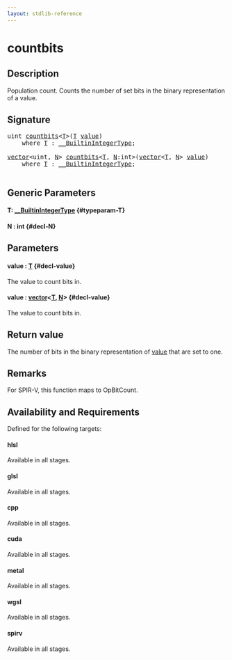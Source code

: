 ```yaml
---
layout: stdlib-reference
---
```


# countbits

## Description

Population count.
Counts the number of set bits in the binary representation of a value.



## Signature 

<pre>
<span class="code_keyword">uint</span> <a href="/stdlib-reference/global-decls/countbits">countbits</a>&lt;<a href="/stdlib-reference/global-decls/countbits#typeparam-T" class="code_type">T</a>&gt;(<a href="/stdlib-reference/global-decls/countbits#typeparam-T" class="code_type">T</a> <a href="/stdlib-reference/global-decls/countbits#decl-value" class="code_param">value</a>)
    <span class='code_keyword'>where</span> <a href="/stdlib-reference/global-decls/countbits#typeparam-T" class="code_type">T</a> : <a href="/stdlib-reference/interfaces/0_builtinintegertype-029g/index" class="code_type">__BuiltinIntegerType</a>;

<a href="/stdlib-reference/types/vector/index" class="code_type">vector</a>&lt;<span class="code_keyword">uint</span>, <a href="/stdlib-reference/global-decls/countbits#decl-N" class="code_var">N</a>&gt; <a href="/stdlib-reference/global-decls/countbits">countbits</a>&lt;<a href="/stdlib-reference/global-decls/countbits#typeparam-T" class="code_type">T</a>, <a href="/stdlib-reference/global-decls/countbits#decl-N" class="code_var">N</a>:<span class="code_keyword">int</span>&gt;(<a href="/stdlib-reference/types/vector/index" class="code_type">vector</a>&lt;<a href="/stdlib-reference/global-decls/countbits#typeparam-T" class="code_type">T</a>, <a href="/stdlib-reference/global-decls/countbits#decl-N" class="code_var">N</a>&gt; <a href="/stdlib-reference/global-decls/countbits#decl-value" class="code_param">value</a>)
    <span class='code_keyword'>where</span> <a href="/stdlib-reference/global-decls/countbits#typeparam-T" class="code_type">T</a> : <a href="/stdlib-reference/interfaces/0_builtinintegertype-029g/index" class="code_type">__BuiltinIntegerType</a>;

</pre>

## Generic Parameters

#### T: [\_\_BuiltinIntegerType](/stdlib-reference/interfaces/0_builtinintegertype-029g/index) {#typeparam-T}
#### N  : int {#decl-N}

## Parameters

#### value  : [T](/stdlib-reference/global-decls/countbits#typeparam-T) {#decl-value}
The value to count bits in.

#### value  : [vector](/stdlib-reference/types/vector/index)\<[T](/stdlib-reference/types/vector/index#typeparam-T), [N](/stdlib-reference/types/vector/index#decl-N)\> {#decl-value}
The value to count bits in.


## Return value
The number of bits in the binary representation of <span class='code'><a href="/stdlib-reference/global-decls/countbits#decl-value" class="code_param">value</a></span> that are set to one.

## Remarks
For SPIR-V, this function maps to <span class='code'>OpBitCount</span>.


## Availability and Requirements

Defined for the following targets:

#### hlsl
Available in all stages.

#### glsl
Available in all stages.

#### cpp
Available in all stages.

#### cuda
Available in all stages.

#### metal
Available in all stages.

#### wgsl
Available in all stages.

#### spirv
Available in all stages.



